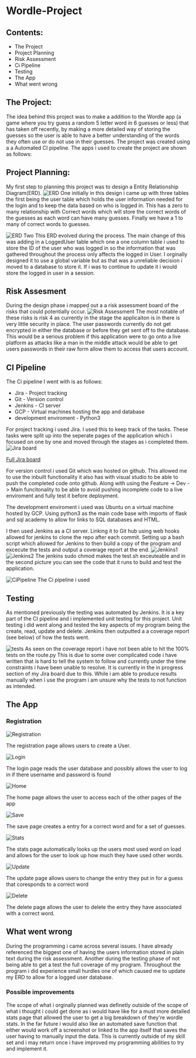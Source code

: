 # Wordle-Project

## Contents:
* The Project
* Project Planning
* Risk Assessment
* Ci Pipeline
* Testing
* The App
* What went wrong

## The Project:
The idea behind this project was to make a addition to the Wordle app (a game where you try guess a random 5 letter word in 6 guesses or less) that has taken off recently, by making a more detailed way of storing the guesses so the user is able to have a better understanding of the words they often use or do not use in their guesses.
The project was created using a a Automated CI pipeline. The apps i used to create the project are shown as follows:


##  Project Planning:
My first step to planning this project was to design a Entity Relationship Diagram(ERD). 
![ERD One](https://github.com/QAEdd/Wordle-Project/blob/main/wordleproj/V1drawio.png)
initially in this design i came up with three tables the first being the user table which holds the user information needed for the login and to keep the data based on who is logged in. This has a zero to many relationship with Correct words which will store the correct words of the guesses as each word can have many guesses. Finally we have a 1 to many of correct words to guesses.

![ERD Two](https://github.com/QAEdd/Wordle-Project/blob/main/wordleproj/final%20databasescheme.png)
This ERD  evolved during the process. The main change of this was adding in a LoggedUser table which one a one column table i used to store the ID of the user who was logged in so the information that was gathered throughout the process only affects the logged in User. I orginally designed it to use a global variable but as that was a unreliable decision i moved to a database to store it. If i was to continue to update it i would store the logged in user in a session. 

## Risk Assesment
During the design phase i mapped out a a risk assessment board of the risks that could potentially occur. 
![Risk Assessment](https://github.com/QAEdd/Wordle-Project/blob/main/wordleproj/2022-03-10%2014_21_24-Window.png)
The most notable of these risks is risk 4 as currently in the stage the applicaiton is in there is very little security in place. The user passwords currently do not get encrypted in either the database or before they get sent off to the database. This would be a serious problem if this application were to go onto a live platform as attacks like a man in the middle attack would be able to get users passwords in their raw form allow them to access that users account. 

## CI Pipeline
The Ci pipeline I went with is as follows:
* Jira - Project tracking
* Git - Version control
* Jenkins - CI server
* GCP - Virtual machines hosting the app and database
* development enviroment - Python3


For project tracking i used Jira. I used this to keep track of the tasks. These tasks were split up into the seperate pages of the application which i focused on one by one and moved through the stages as i completed them.
![Jira board](https://github.com/QAEdd/Wordle-Project/blob/main/wordleproj/Jiraboard2.png)

[Full Jira board](https://jack-middleton.atlassian.net/jira/software/projects/WOR/boards/6)

For version control i used Git which was hosted on github. This allowed me to use the inbuilt functionality it also has with visual studio to be able to push the completed code onto github. Along with using the Feature -> Dev -> Main funcitonality to be able to avoid pushing incomplete code to a live enviroment and fully test it before deployment. 

The development enviroment i used was Ubuntu on a virtual machine hosted by GCP. Using python3 as the main code base with imports of flask and sql academy to allow for links to SQL databases and HTML. 

I then used Jenkins as a CI server. Linking it to Git hub using web hooks allowed for jenkins to clone the repo after each commit. Setting up a bash script which allowed for Jenkins to then build a copy of the program and excecute the tests and output a coverage report at the end.
![Jenkins1](https://github.com/QAEdd/Wordle-Project/blob/main/wordleproj/jenkis%20code.png)
![Jenkins2](https://github.com/QAEdd/Wordle-Project/blob/main/wordleproj/Jenkins%20script.png)
The jenkins sudo chmod makes the test.sh exceuteable and in the second picture you can see the code that it runs to build and test the application.

![CiPipeline](https://github.com/QAEdd/Wordle-Project/blob/main/wordleproj/cipipeline.png)
The Ci pipeline i used

## Testing
As mentioned previously the testing was automated by Jenkins. It is a key part of the CI pipeline and i implemented unit testing for this project.
Unit testing i did went along and tested the key aspects of my program being the create, read, update and delete.  Jenkins then outputted a a coverage report (see below) of how the tests went.

![tests](https://github.com/QAEdd/Wordle-Project/blob/main/wordleproj/Coverage%20report.png)
As seen on the coverage report i have not been able to hit the 100% tests on the route.py This is due to some over complicated code i have written that is hard to tell the system to follow and currently under the time constraints i have been unable to resolve. It is currently in the in progress section of my Jira board due to this. While i am able to produce results manually when i use the program i am unsure why the tests to not function as intended.

## The App

### Registration 
![Registration](https://github.com/QAEdd/Wordle-Project/blob/main/wordleproj/registration.png)

The registration page allows users to create a User.

![Login](https://github.com/QAEdd/Wordle-Project/blob/main/wordleproj/login.png)

The login page reads the user database and possibly allows the user to log in if there username and password is found

![Home](https://github.com/QAEdd/Wordle-Project/blob/main/wordleproj/home.png)

The home page allows the user to access each of the other pages of the app

![Save](https://github.com/QAEdd/Wordle-Project/blob/main/wordleproj/save.png)

The save page creates a entry for a correct word and for a set of guesses.

![Stats](https://github.com/QAEdd/Wordle-Project/blob/main/wordleproj/stats.png)

The stats page automatically looks up the users most used word on load and allows for the user to look up how much they have used other words.

![Update](https://github.com/QAEdd/Wordle-Project/blob/main/wordleproj/update.png)

The update page allows users to change the entry they put in for a guess that coresponds to a correct word

![Delete](https://github.com/QAEdd/Wordle-Project/blob/main/wordleproj/delete.png)

The delete page allows the user to delete the entry they have associated with a correct word.


## What went wrong 

During the programming i came across several issues. I have already referenced the biggest one of having the users information stored in plain text during the risk assessment. Another during the testing phase of not being able to get a test the full coverage of my program. Throughout the program i did experience small hurdles one of which caused me to update my ERD to allow for a logged user database. 

### Possible improvements
The scope of what i orginally planned was definetly outside of the scope of what i thought i could get done as i would have like for a must more detailed stats page that allowed the user to get a big breakdown of they're wordle stats. In the far future i would also like an automated save function that either would work off a screenshot or linked to the app itself that saves the user having to manually input the data. This is currently outside of my skill set and i may return once i have improved my programming abilities to try and implement it.

